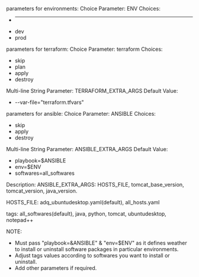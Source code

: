 parameters for environments:
Choice Parameter: ENV
Choices:
  * ---
  * dev
  * prod

parameters for terraform:
Choice Parameter: terraform
Choices:
  * skip
  * plan
  * apply
  * destroy 

Multi-line String Parameter: TERRAFORM_EXTRA_ARGS
Default Value: 
  * --var-file="terraform.tfvars"

parameters for ansible:
Choice Parameter: ANSIBLE
Choices:
  * skip
  * apply
  * destroy

Multi-line String Parameter: ANSIBLE_EXTRA_ARGS
Default Value:
  * playbook=$ANSIBLE
  * env=$ENV
  * softwares=all_softwares

Description:
ANSIBLE_EXTRA_ARGS: HOSTS_FILE, tomcat_base_version, tomcat_version, java_version.

HOSTS_FILE: adq_ubuntudesktop.yaml(default), all_hosts.yaml

tags: all_softwares(default), java, python, tomcat, ubuntudesktop, notepad++

NOTE: 
* Must pass "playbook=&ANSIBLE" & "env=$ENV" as it defines weather to install or uninstall software packages in particular environments.
* Adjust tags values according to softwares you want to install or uninstall.
* Add other parameters if required.
